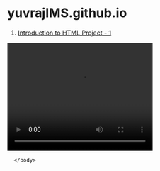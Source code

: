 # yuvrajIMS.github.io

<html>
      <head>
	     <meta charset="UTF-8">
      </head>
      <body>
      <ol start="1">
	      <p><li><a href="Intro to HTML final project.html"> Introduction to HTML Project - 1</a></li></p>
      </ol>
     <video width="328 " height="244" controls>
            <source src="vid_earth copy.mp4" type="video/mp4"> 
            Error
     </video>

	      
      </body>
</html>
